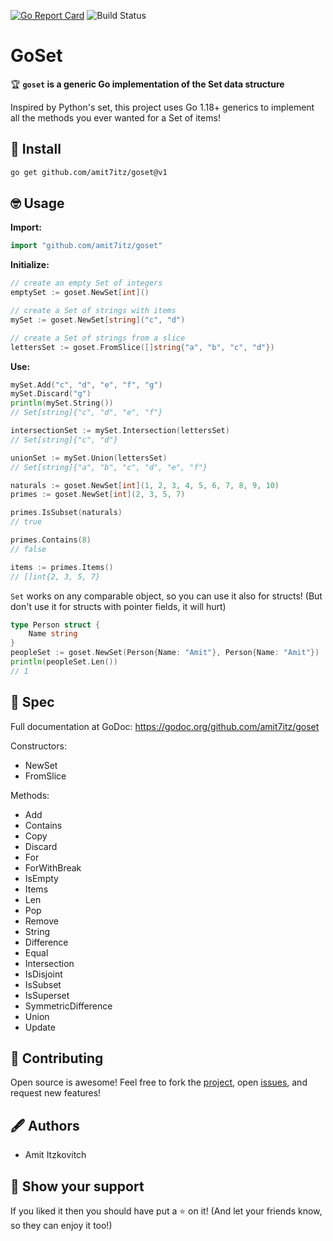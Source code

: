 [![Go Report Card](https://goreportcard.com/badge/github.com/amit7itz/goset)](https://goreportcard.com/report/github.com/amit7itz/goset)
![Build Status](https://github.com/amit7itz/goset/actions/workflows/test.yml/badge.svg)
# GoSet

🏆 **`goset` is a generic Go implementation of the Set data structure**

Inspired by Python's set, this project uses Go 1.18+ generics to implement all the methods you ever wanted for a Set of items!


## 📌 Install

```sh
go get github.com/amit7itz/goset@v1
```

## 🤓 Usage

**Import:**
```go
import "github.com/amit7itz/goset"
```

**Initialize:**
```go
// create an empty Set of integers
emptySet := goset.NewSet[int]()

// create a Set of strings with items 
mySet := goset.NewSet[string]("c", "d")

// create a Set of strings from a slice
lettersSet := goset.FromSlice([]string{"a", "b", "c", "d"})
```

**Use:**
```go
mySet.Add("c", "d", "e", "f", "g")
mySet.Discard("g")
println(mySet.String())
// Set[string]{"c", "d", "e", "f"}

intersectionSet := mySet.Intersection(lettersSet)
// Set[string]{"c", "d"}

unionSet := mySet.Union(lettersSet)
// Set[string]{"a", "b", "c", "d", "e", "f"}

naturals := goset.NewSet[int](1, 2, 3, 4, 5, 6, 7, 8, 9, 10)
primes := goset.NewSet[int](2, 3, 5, 7)

primes.IsSubset(naturals)
// true

primes.Contains(8)
// false

items := primes.Items()
// []int{2, 3, 5, 7}
```
`Set` works on any comparable object, so you can use it also for structs!
(But don't use it for structs with pointer fields, it will hurt) 
```go
type Person struct {
    Name string
}
peopleSet := goset.NewSet(Person{Name: "Amit"}, Person{Name: "Amit"})
println(peopleSet.Len())
// 1
```

## 📖 Spec

Full documentation at GoDoc: https://godoc.org/github.com/amit7itz/goset

Constructors:
- NewSet
- FromSlice

Methods:
- Add
- Contains
- Copy
- Discard
- For
- ForWithBreak
- IsEmpty
- Items
- Len
- Pop
- Remove
- String
- Difference
- Equal
- Intersection
- IsDisjoint
- IsSubset
- IsSuperset
- SymmetricDifference
- Union
- Update


## 🤝 Contributing

Open source is awesome!
Feel free to fork the [project](https://github.com/amit7itz/goset), open [issues](https://github.com/amit7itz/goset/issues), and request new features!

## 🖋️ Authors

- Amit Itzkovitch

## 💫 Show your support

If you liked it then you should have put a ⭐ on it!
(And let your friends know, so they can enjoy it too!)
